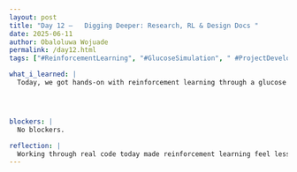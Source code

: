 ```yaml
---
layout: post
title: "Day 12 –   Digging Deeper: Research, RL & Design Docs "
date: 2025-06-11
author: Obaloluwa Wojuade
permalink: /day12.html
tags: ["#ReinforcementLearning", "#GlucoseSimulation", " #ProjectDevelopment"]

what_i_learned: |
  Today, we got hands-on with reinforcement learning through a glucose simulation notebook shared by our faculty mentor. He walked us through the code structure and gave an overview of how it connects to real-time decision-making in healthcare. I explored the code on my own for a bit, testing how different pieces worked and trying to understand the logic. We also discussed how this simulation could apply to our project, especially for managing T1D with hypertension. It helped tie together some of the theory we’ve been learning this week.




blockers: |
  No blockers.

reflection: |
  Working through real code today made reinforcement learning feel less abstract. I still have more to learn, but seeing how glucose levels could be modeled and optimized made the use case much clearer. The team-building exercise gave us a good break and helped us reconnect before diving back into the simulation. I’m starting to see how this could fit into our final project idea. Excited to keep building on what we’ve started.
---
```


